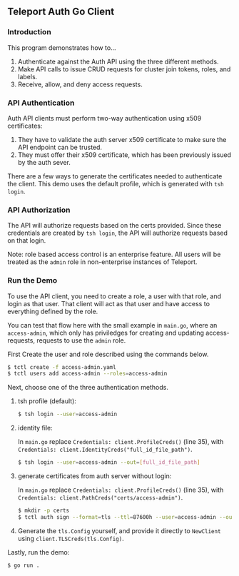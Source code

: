 ## Teleport Auth Go Client

### Introduction

This program demonstrates how to...

1. Authenticate against the Auth API using the three different methods.
2. Make API calls to issue CRUD requests for cluster join tokens, roles, and labels.
3. Receive, allow, and deny access requests.

### API Authentication

Auth API clients must perform two-way authentication using x509 certificates:

1. They have to validate the auth server x509 certificate to make sure the
   API endpoint can be trusted.
2. They must offer their x509 certificate, which has been previously issued
   by the auth sever.

There are a few ways to generate the certificates needed to authenticate the client. This
demo uses the default profile, which is generated with `tsh login`.

### API Authorization

The API will authorize requests based on the certs provided. Since these credentials
are created by `tsh login`, the API will authorize requests based on that login.

Note: role based access control is an enterprise feature. All users will be treated 
as the `admin` role in non-enterprise instances of Teleport. 

### Run the Demo

To use the API client, you need to create a role, a user with that role, and login as that user. That client will act as that user and have access to everything defined by the role.

You can test that flow here with the small example in `main.go`, where an `access-admin`, which only has priviledges for creating and updating access-requests, requests to use the `admin` role.

First Create the user and role described using the commands below.

```bash
$ tctl create -f access-admin.yaml
$ tctl users add access-admin --roles=access-admin
```

Next, choose one of the three authentication methods.

1. tsh profile (default):

   ```bash 
   $ tsh login --user=access-admin
   ```

2. identity file:

   In `main.go` replace `Credentials: client.ProfileCreds()` (line 35), with `Credentials: client.IdentityCreds("full_id_file_path")`.

   ```bash
   $ tsh login --user=access-admin --out=[full_id_file_path]
   ```

3. generate certificates from auth server without login:

   In `main.go` replace `Credentials: client.ProfileCreds()` (line 35), with `Credentials: client.PathCreds("certs/access-admin")`.

   ```bash
   $ mkdir -p certs
   $ tctl auth sign --format=tls --ttl=87600h --user=access-admin --out=certs/access-admin
   ```

4. Generate the `tls.Config` yourself, and provide it directly to `NewClient` using `client.TLSCreds(tls.Config)`.

Lastly, run the demo:

```
$ go run .
```